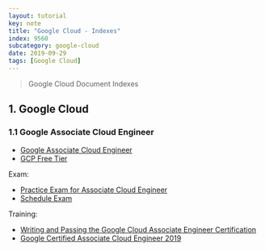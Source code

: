 ```yaml
---
layout: tutorial
key: note
title: "Google Cloud - Indexes"
index: 9560
subcategory: google-cloud
date: 2019-09-29
tags: [Google Cloud]
---
```


> Google Cloud Document Indexes

## 1. Google Cloud
### 1.1 Google Associate Cloud Engineer
* [Google Associate Cloud Engineer](https://cloud.google.com/certification/cloud-engineer)
* [GCP Free Tier](https://cloud.google.com/free/docs/gcp-free-tier)

Exam:
* [Practice Exam for Associate Cloud Engineer](https://cloud.google.com/certification/practice-exam/cloud-engineer)
* [Schedule Exam](https://www.webassessor.com/googlecloud/)

Training:
* [Writing and Passing the Google Cloud Associate Engineer Certification](https://medium.com/@sathishvj/writing-and-passing-the-google-cloud-associate-engineer-certification-a60c2f6d99c2)
* [Google Certified Associate Cloud Engineer 2019](https://acloud.guru/learn/gcp-certified-associate-cloud-engineer)
